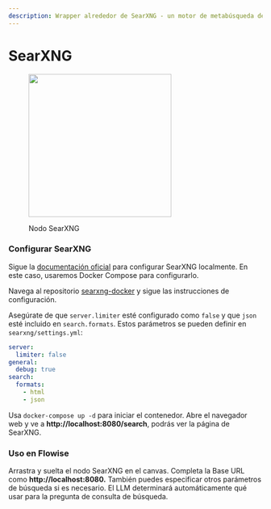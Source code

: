 ```yaml
---
description: Wrapper alrededor de SearXNG - un motor de metabúsqueda de internet gratuito.
---
```


# SearXNG

<figure><img src="../../../.gitbook/assets/up-011.png" alt="" width="283"><figcaption><p>Nodo SearXNG</p></figcaption></figure>

### Configurar SearXNG

Sigue la [documentación oficial](https://docs.searxng.org/admin/installation.html) para configurar SearXNG localmente. En este caso, usaremos Docker Compose para configurarlo.

Navega al repositorio [searxng-docker](https://github.com/searxng/searxng-docker) y sigue las instrucciones de configuración.

Asegúrate de que `server.limiter` esté configurado como `false` y que `json` esté incluido en `search.formats`. Estos parámetros se pueden definir en `searxng/settings.yml`:

```yaml
server:
  limiter: false
general:
  debug: true
search:
  formats:
    - html
    - json
```

Usa `docker-compose up -d` para iniciar el contenedor. Abre el navegador web y ve a **http://localhost:8080/search**, podrás ver la página de SearXNG.

### Uso en Flowise

Arrastra y suelta el nodo SearXNG en el canvas. Completa la Base URL como **http://localhost:8080.** También puedes especificar otros parámetros de búsqueda si es necesario. El LLM determinará automáticamente qué usar para la pregunta de consulta de búsqueda.

<figure><img src="../../../.gitbook/assets/image (171).png" alt=""><figcaption></figcaption></figure>
